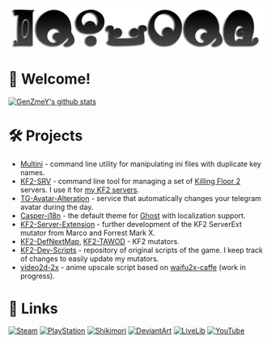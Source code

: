 [![](PreviewAlt.png)](https://github.com/GenZmeY)

# 👋 Welcome!
<p align="left">
  <a href="https://github.com/GenZmeY"><img src="https://github-readme-stats.vercel.app/api?username=GenZmeY&hide_border=true&theme=nord&count_private=true&show_icons=true" alt="GenZmeY's github stats"></a>
</p>

# 🛠 Projects 
- [Multini](https://github.com/GenZmeY/multini) - command line utility for manipulating ini files with duplicate key names.  
- [KF2-SRV](https://github.com/GenZmeY/kf2-srv) - command line tool for managing a set of [Killing Floor 2](https://store.steampowered.com/app/232090/Killing_Floor_2) servers. I use it for [my KF2 servers](https://steamcommunity.com/groups/msk-gs).  
- [TG-Avatar-Alteration](https://github.com/GenZmeY/TG-Avatar-Alteration) - service that automatically changes your telegram avatar during the day.  
- [Casper-i18n](https://github.com/GenZmeY/Casper-i18n) - the default theme for [Ghost](https://ghost.org/) with localization support.  
- [KF2-Server-Extension](https://github.com/GenZmeY/KF2-Server-Extension) - further development of the KF2 ServerExt mutator from Marco and Forrest Mark X.  
- [KF2-DefNextMap](https://github.com/GenZmeY/KF2-DefNextMap), [KF2-TAWOD](https://github.com/GenZmeY/KF2-TAWOD) - KF2 mutators.  
- [KF2-Dev-Scripts](https://github.com/GenZmeY/KF2-Dev-Scripts) - repository of original scripts of the game. I keep track of changes to easily update my mutators.  
- [video2d-2x](https://github.com/GenZmeY/video2d-2x/tree/dev) - anime upscale script based on [waifu2x-caffe](https://github.com/lltcggie/waifu2x-caffe) (work in progress).  

# 🔗 Links
[![Steam](https://img.shields.io/static/v1?message=Steam&logo=steam&labelColor=5c5c5c&color=1182c3&logoColor=white&label=%20)](https://steamcommunity.com/id/GenZmeY)
[![PlayStation](https://img.shields.io/static/v1?message=PlayStation&logo=playstation&labelColor=gray&color=blue&logoColor=white&label=%20)](https://my.playstation.com/profile/GenZmeY)
[![Shikimori](https://img.shields.io/static/v1?message=Shikimori&logo=shikimori&labelColor=gray&color=lightgray&logoColor=white&label=%20)](https://shikimori.one/GenZmeY)
[![DeviantArt](https://img.shields.io/static/v1?message=DeviantArt&logo=deviantart&labelColor=5c5c5c&color=00DC96&logoColor=white&label=%20)](https://www.deviantart.com/genzmey/gallery)
[![LiveLib](https://img.shields.io/static/v1?message=LiveLib&logo=libreoffice&labelColor=gray&color=53BDFB&logoColor=white&label=%20)](https://www.livelib.ru/reader/GenZmeY)
[![YouTube](https://img.shields.io/static/v1?message=YouTube&logo=youtube&labelColor=gray&color=red&logoColor=white&label=%20)](https://www.youtube.com/user/GenZmeY)

